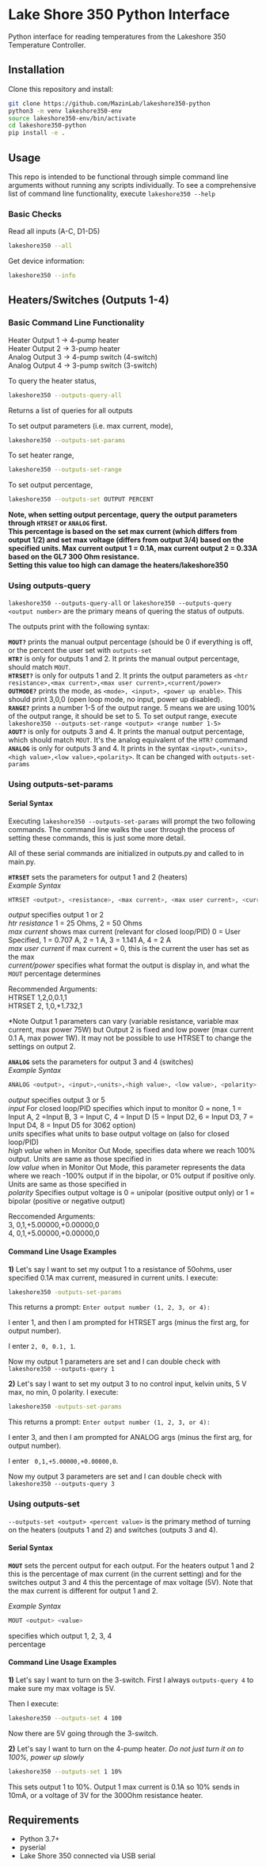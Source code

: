 # Lake Shore 350 Python Interface

Python interface for reading temperatures from the Lakeshore 350 Temperature Controller.

## Installation

Clone this repository and install:
```bash
git clone https://github.com/MazinLab/lakeshore350-python
python3 -m venv lakeshore350-env
source lakeshore350-env/bin/activate  
cd lakeshore350-python
pip install -e .
```

## Usage
This repo is intended to be functional through simple command line arguments without running any scripts individually. 
To see a comprehensive list of command line functionality, execute ```lakeshore350 --help```

### Basic Checks
Read all inputs (A-C, D1-D5)
```bash
lakeshore350 --all
```

Get device information:
```bash
lakeshore350 --info
```
## Heaters/Switches (Outputs 1-4)

### Basic Command Line Functionality
Heater Output 1 -> 4-pump heater  
Heater Output 2 -> 3-pump heater   
Analog Output 3 -> 4-pump switch (4-switch)   
Analog Output 4 -> 3-pump switch (3-switch)   

To query the heater status,   
```bash
lakeshore350 --outputs-query-all
```
Returns a list of queries for all outputs    



To set output parameters (i.e. max current, mode),  
```bash
lakeshore350 --outputs-set-params
```    

To set heater range,
```bash
lakeshore350 --outputs-set-range
```  

To set output percentage,  
```bash
lakeshore350 --outputs-set OUTPUT PERCENT
```

**Note, when setting output percentage, query the output parameters through ```HTRSET``` or ```ANALOG``` first.  
This percentage is based on the set max current (which differs from output 1/2) and set max voltage (differs from output 3/4) based on the specified units. 
Max current output 1 = 0.1A, max current output 2 = 0.33A based on the GL7 300 Ohm resistance.  
Setting this value too high can damage the heaters/lakeshore350**

### Using outputs-query 
```lakeshore350 --outputs-query-all``` or ```lakeshore350 --outputs-query <output number>``` are the primary means of quering the status of outputs.   

The outputs print with the following syntax: 

**```MOUT?```** prints the manual output percentage (should be 0 if everything is off, or the percent the user set with ```outputs-set```   
**```HTR?```** is only for outputs 1 and 2. It prints the manual output percentage, should match ```MOUT```.     
**```HTRSET?```** is only for outputs 1 and 2. It prints the output parameters as ```<htr resistance>,<max current>,<max user current>,<current/power>```   
**```OUTMODE?```** prints the mode, as ```<mode>, <input>, <power up enable>```. This should print 3,0,0 (open loop mode, no input, power up disabled).     
**```RANGE?```** prints a number 1-5 of the output range. 5 means we are using 100% of the output range, it should be set to 5. To set output range, execute ```lakeshore350 --outputs-set-range <output> <range number 1-5>```   
**```AOUT?```** is only for outputs 3 and 4. It prints the manual output percentage, which should match ```MOUT```. It's the analog equivalent of the ```HTR?``` command     
**```ANALOG```** is only for outputs 3 and 4. It prints in the syntax ```<input>,<units>,<high value>,<low value>,<polarity>```. It can be changed with ```outputs-set-params```     


### Using outputs-set-params
#### Serial Syntax 
Executing ```lakeshore350 --outputs-set-params``` will prompt the two following commands. The command line walks the user through the process of setting these commands, this is just some more detail.   

All of these serial commands are initialized in outputs.py and called to in main.py.  

**```HTRSET```** sets the parameters for output 1 and 2 (heaters)  
*Example Syntax* 
```bash
HTRSET <output>, <resistance>, <max current>, <max user current>, <current/power>
```  
  *output* specifies output 1 or 2  
  *htr resistance* 1 = 25 Ohms, 2 = 50 Ohms  
  *max current* shows max current (relevant for closed loop/PID)
  0 = User Specified, 1 = 0.707 A, 2 = 1 A, 3 = 1.141 A, 4 = 2 A   
  *max user current* if max current = 0, this is the current the user has set as the max  
  *current/power* specifies what format the output is display in, and what the ```MOUT``` percentage determines  

Recommended Arguments:   
  HTRSET 1,2,0,0.1,1    
  HTRSET 2, 1,0,+1.732,1     

*Note Output 1 parameters can vary (variable resistance, variable max current, max power 75W) but Output 2 is fixed and low power (max current 0.1 A, max power 1W). It may not be possible to use HTRSET to change the settings on output 2.   



**```ANALOG```** sets the parameters for output 3 and 4 (switches)  
*Example Syntax* 
```bash
ANALOG <output>, <input>,<units>,<high value>, <low value>, <polarity>
```  
  *output* specifies output 3 or 5   
  *input* For closed loop/PID specifies which input to monitor 0 = none, 1 = Input A, 2 =Input B, 3 = Input C, 4 = Input D (5 = Input D2, 6 = Input D3, 7 = Input D4, 8 = Input D5 for 3062 option)  
  *units* specifies what units to base output voltage on (also for closed loop/PID)  
  *high value* when in Monitor Out Mode, specifies data where we reach 100% output. Units are same as those specified in <units>  
  *low value* when in Monitor Out Mode, this parameter represents the data where we reach -100% output if in the bipolar, or 0% output
  if positive only. Units are same as those specified in <units>  
  *polarity* Specifies output voltage is 0 = unipolar (positive output only) or 1 = bipolar (positive or negative output)  

Reccomended Arguments:   
  3, 0,1,+5.00000,+0.00000,0    
  4, 0,1,+5.00000,+0.00000,0   

#### Command Line Usage Examples
**1)** Let's say I want to set my output 1 to a resistance of 50ohms, user specified 0.1A max current, measured in current units. I execute:   
```bash
lakeshore350 -outputs-set-params
```
This returns a prompt: ```Enter output number (1, 2, 3, or 4): ```   

I enter 1, and then I am prompted for HTRSET args (minus the first arg, for output number).  

I enter ```2, 0, 0.1, 1```.

Now my output 1 parameters are set and I can double check with ```lakeshore350 --outputs-query 1```

**2)** Let's say I want to set my output 3 to no control input, kelvin units, 5 V max, no min, 0 polarity. I execute:  

```bash
lakeshore350 -outputs-set-params
```
This returns a prompt: ```Enter output number (1, 2, 3, or 4): ```   

I enter 3, and then I am prompted for ANALOG args (minus the first arg, for output number).  

I enter ``` 0,1,+5.00000,+0.00000,0```.

Now my output 3 parameters are set and I can double check with ```lakeshore350 --outputs-query 3```

### Using outputs-set
```--outputs-set <output> <percent value>``` is the primary method of turning on the heaters (outputs 1 and 2) and switches (outputs 3 and 4).  

#### Serial Syntax 
**```MOUT```** sets the percent output for each output. For the heaters output 1 and 2 this is the percentage of max current (in the current setting) and for the switches output 3 and 4 this the percentage of max voltage (5V). Note that the max current is different for output 1 and 2.   

*Example Syntax*
```bash
MOUT <output> <value> 
```  
  <output> specifies which output 1, 2, 3, 4  
  <value> percentage  

#### Command Line Usage Examples 
**1)** Let's say I want to turn on the 3-switch. First I always ```outputs-query 4``` to make sure my max voltage is 5V.   

Then I execute:  
```bash
lakeshore350 --outputs-set 4 100
```

Now there are 5V going through the 3-switch. 

**2)** Let's say I want to turn on the 4-pump heater. *Do not just turn it on to 100%, power up slowly*  

```bash
lakeshore350 --outputs-set 1 10%
```
This sets output 1 to 10%. Output 1 max current is 0.1A so 10% sends in 10mA, or a voltage of 3V for the 300Ohm resistance heater. 


## Requirements

- Python 3.7+
- pyserial
- Lake Shore 350 connected via USB serial




